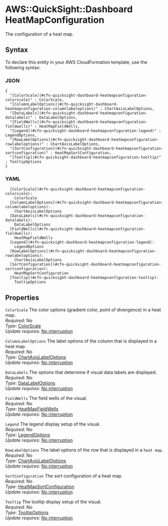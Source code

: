 # AWS::QuickSight::Dashboard HeatMapConfiguration<a name="aws-properties-quicksight-dashboard-heatmapconfiguration"></a>

The configuration of a heat map\.

## Syntax<a name="aws-properties-quicksight-dashboard-heatmapconfiguration-syntax"></a>

To declare this entity in your AWS CloudFormation template, use the following syntax:

### JSON<a name="aws-properties-quicksight-dashboard-heatmapconfiguration-syntax.json"></a>

```
{
  "[ColorScale](#cfn-quicksight-dashboard-heatmapconfiguration-colorscale)" : ColorScale,
  "[ColumnLabelOptions](#cfn-quicksight-dashboard-heatmapconfiguration-columnlabeloptions)" : ChartAxisLabelOptions,
  "[DataLabels](#cfn-quicksight-dashboard-heatmapconfiguration-datalabels)" : DataLabelOptions,
  "[FieldWells](#cfn-quicksight-dashboard-heatmapconfiguration-fieldwells)" : HeatMapFieldWells,
  "[Legend](#cfn-quicksight-dashboard-heatmapconfiguration-legend)" : LegendOptions,
  "[RowLabelOptions](#cfn-quicksight-dashboard-heatmapconfiguration-rowlabeloptions)" : ChartAxisLabelOptions,
  "[SortConfiguration](#cfn-quicksight-dashboard-heatmapconfiguration-sortconfiguration)" : HeatMapSortConfiguration,
  "[Tooltip](#cfn-quicksight-dashboard-heatmapconfiguration-tooltip)" : TooltipOptions
}
```

### YAML<a name="aws-properties-quicksight-dashboard-heatmapconfiguration-syntax.yaml"></a>

```
  [ColorScale](#cfn-quicksight-dashboard-heatmapconfiguration-colorscale): 
    ColorScale
  [ColumnLabelOptions](#cfn-quicksight-dashboard-heatmapconfiguration-columnlabeloptions): 
    ChartAxisLabelOptions
  [DataLabels](#cfn-quicksight-dashboard-heatmapconfiguration-datalabels): 
    DataLabelOptions
  [FieldWells](#cfn-quicksight-dashboard-heatmapconfiguration-fieldwells): 
    HeatMapFieldWells
  [Legend](#cfn-quicksight-dashboard-heatmapconfiguration-legend): 
    LegendOptions
  [RowLabelOptions](#cfn-quicksight-dashboard-heatmapconfiguration-rowlabeloptions): 
    ChartAxisLabelOptions
  [SortConfiguration](#cfn-quicksight-dashboard-heatmapconfiguration-sortconfiguration): 
    HeatMapSortConfiguration
  [Tooltip](#cfn-quicksight-dashboard-heatmapconfiguration-tooltip): 
    TooltipOptions
```

## Properties<a name="aws-properties-quicksight-dashboard-heatmapconfiguration-properties"></a>

`ColorScale`  <a name="cfn-quicksight-dashboard-heatmapconfiguration-colorscale"></a>
The color options \(gradient color, point of divergence\) in a heat map\.  
*Required*: No  
*Type*: [ColorScale](aws-properties-quicksight-dashboard-colorscale.md)  
*Update requires*: [No interruption](https://docs.aws.amazon.com/AWSCloudFormation/latest/UserGuide/using-cfn-updating-stacks-update-behaviors.html#update-no-interrupt)

`ColumnLabelOptions`  <a name="cfn-quicksight-dashboard-heatmapconfiguration-columnlabeloptions"></a>
The label options of the column that is displayed in a heat map\.  
*Required*: No  
*Type*: [ChartAxisLabelOptions](aws-properties-quicksight-dashboard-chartaxislabeloptions.md)  
*Update requires*: [No interruption](https://docs.aws.amazon.com/AWSCloudFormation/latest/UserGuide/using-cfn-updating-stacks-update-behaviors.html#update-no-interrupt)

`DataLabels`  <a name="cfn-quicksight-dashboard-heatmapconfiguration-datalabels"></a>
The options that determine if visual data labels are displayed\.  
*Required*: No  
*Type*: [DataLabelOptions](aws-properties-quicksight-dashboard-datalabeloptions.md)  
*Update requires*: [No interruption](https://docs.aws.amazon.com/AWSCloudFormation/latest/UserGuide/using-cfn-updating-stacks-update-behaviors.html#update-no-interrupt)

`FieldWells`  <a name="cfn-quicksight-dashboard-heatmapconfiguration-fieldwells"></a>
The field wells of the visual\.  
*Required*: No  
*Type*: [HeatMapFieldWells](aws-properties-quicksight-dashboard-heatmapfieldwells.md)  
*Update requires*: [No interruption](https://docs.aws.amazon.com/AWSCloudFormation/latest/UserGuide/using-cfn-updating-stacks-update-behaviors.html#update-no-interrupt)

`Legend`  <a name="cfn-quicksight-dashboard-heatmapconfiguration-legend"></a>
The legend display setup of the visual\.  
*Required*: No  
*Type*: [LegendOptions](aws-properties-quicksight-dashboard-legendoptions.md)  
*Update requires*: [No interruption](https://docs.aws.amazon.com/AWSCloudFormation/latest/UserGuide/using-cfn-updating-stacks-update-behaviors.html#update-no-interrupt)

`RowLabelOptions`  <a name="cfn-quicksight-dashboard-heatmapconfiguration-rowlabeloptions"></a>
The label options of the row that is displayed in a `heat map`\.  
*Required*: No  
*Type*: [ChartAxisLabelOptions](aws-properties-quicksight-dashboard-chartaxislabeloptions.md)  
*Update requires*: [No interruption](https://docs.aws.amazon.com/AWSCloudFormation/latest/UserGuide/using-cfn-updating-stacks-update-behaviors.html#update-no-interrupt)

`SortConfiguration`  <a name="cfn-quicksight-dashboard-heatmapconfiguration-sortconfiguration"></a>
The sort configuration of a heat map\.  
*Required*: No  
*Type*: [HeatMapSortConfiguration](aws-properties-quicksight-dashboard-heatmapsortconfiguration.md)  
*Update requires*: [No interruption](https://docs.aws.amazon.com/AWSCloudFormation/latest/UserGuide/using-cfn-updating-stacks-update-behaviors.html#update-no-interrupt)

`Tooltip`  <a name="cfn-quicksight-dashboard-heatmapconfiguration-tooltip"></a>
The tooltip display setup of the visual\.  
*Required*: No  
*Type*: [TooltipOptions](aws-properties-quicksight-dashboard-tooltipoptions.md)  
*Update requires*: [No interruption](https://docs.aws.amazon.com/AWSCloudFormation/latest/UserGuide/using-cfn-updating-stacks-update-behaviors.html#update-no-interrupt)